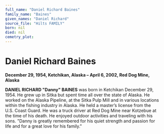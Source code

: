 ```yaml
---
full_name: "Daniel Richard Baines"
family_name: "Baines"
given_names: "Daniel Richard"
source_file: "Hilts FAMILY"
born: nil
died: nil
cemetry_plot: 
---
```

# Daniel Richard Baines

**December 29, 1954, Ketchikan, Alaska – April 6, 2002, Red Dog Mine,
Alaska**

**DANIEL RICHARD "Danny" BAINES** was born in Ketchikan December 29,
1954. He grew up in Sitka but spent time all over the state of Alaska.
He worked on the Alaska Pipeline, at the Sitka Pulp Mill and in various
locations within the fishing industry in Alaska. He held a master’s
license from the U.S. Coast Guard. He was a truck driver at Red Dog Mine
near Kotzebue at the time of his death. He enjoyed outdoor activities
and traveling with his sons. "Danny is greatly remembered for his quiet
strength and passion for life and for a great love for his family."
